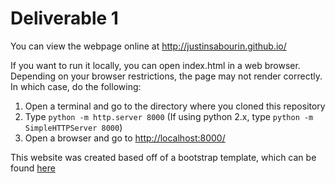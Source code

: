 # Deliverable 1
You can view the webpage online at http://justinsabourin.github.io/

If you want to run it locally, you can open index.html in a web browser. Depending on your browser restrictions, the page may not render correctly. In which case, do the following:

1. Open a terminal and go to the directory where you cloned this repository
2. Type `python -m http.server 8000` (If using python 2.x, type `python -m SimpleHTTPServer 8000`)
3. Open a browser and go to <http://localhost:8000/>


This website was created based off of a bootstrap template, which can be found [here](https://startbootstrap.com/template-overviews/creative/)
